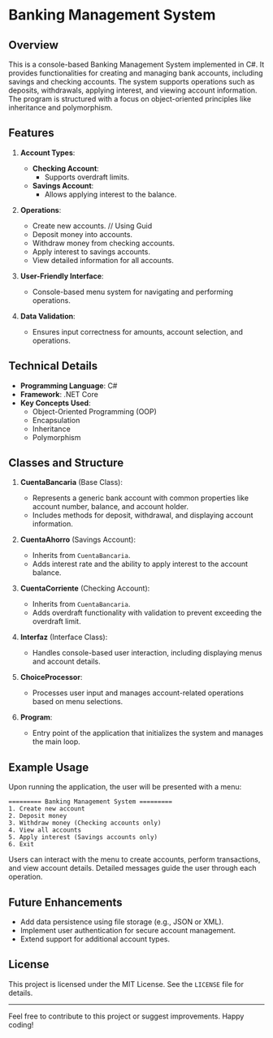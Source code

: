 # Banking Management System

## Overview
This is a console-based Banking Management System implemented in C#. It provides functionalities for creating and managing bank accounts, including savings and checking accounts. The system supports operations such as deposits, withdrawals, applying interest, and viewing account information. The program is structured with a focus on object-oriented principles like inheritance and polymorphism.

## Features

1. **Account Types**:
   - **Checking Account**:
     - Supports overdraft limits.
   - **Savings Account**:
     - Allows applying interest to the balance.

2. **Operations**:
   - Create new accounts. // Using Guid
   - Deposit money into accounts.
   - Withdraw money from checking accounts.
   - Apply interest to savings accounts.
   - View detailed information for all accounts.

3. **User-Friendly Interface**:
   - Console-based menu system for navigating and performing operations.

4. **Data Validation**:
   - Ensures input correctness for amounts, account selection, and operations.

## Technical Details

- **Programming Language**: C#
- **Framework**: .NET Core
- **Key Concepts Used**:
  - Object-Oriented Programming (OOP)
  - Encapsulation
  - Inheritance
  - Polymorphism

## Classes and Structure

1. **CuentaBancaria** (Base Class):
   - Represents a generic bank account with common properties like account number, balance, and account holder.
   - Includes methods for deposit, withdrawal, and displaying account information.

2. **CuentaAhorro** (Savings Account):
   - Inherits from `CuentaBancaria`.
   - Adds interest rate and the ability to apply interest to the account balance.

3. **CuentaCorriente** (Checking Account):
   - Inherits from `CuentaBancaria`.
   - Adds overdraft functionality with validation to prevent exceeding the overdraft limit.

4. **Interfaz** (Interface Class):
   - Handles console-based user interaction, including displaying menus and account details.

5. **ChoiceProcessor**:
   - Processes user input and manages account-related operations based on menu selections.

6. **Program**:
   - Entry point of the application that initializes the system and manages the main loop.

## Example Usage

Upon running the application, the user will be presented with a menu:
```
========= Banking Management System =========
1. Create new account
2. Deposit money
3. Withdraw money (Checking accounts only)
4. View all accounts
5. Apply interest (Savings accounts only)
6. Exit
```
Users can interact with the menu to create accounts, perform transactions, and view account details. Detailed messages guide the user through each operation.

## Future Enhancements

- Add data persistence using file storage (e.g., JSON or XML).
- Implement user authentication for secure account management.
- Extend support for additional account types.

## License

This project is licensed under the MIT License. See the `LICENSE` file for details.

---

Feel free to contribute to this project or suggest improvements. Happy coding!
